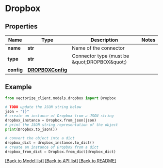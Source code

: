 # Dropbox


## Properties

Name | Type | Description | Notes
------------ | ------------- | ------------- | -------------
**name** | **str** | Name of the connector | 
**type** | **str** | Connector type (must be \&quot;DROPBOX\&quot;) | 
**config** | [**DROPBOXConfig**](DROPBOXConfig.md) |  | 

## Example

```python
from vectorize_client.models.dropbox import Dropbox

# TODO update the JSON string below
json = "{}"
# create an instance of Dropbox from a JSON string
dropbox_instance = Dropbox.from_json(json)
# print the JSON string representation of the object
print(Dropbox.to_json())

# convert the object into a dict
dropbox_dict = dropbox_instance.to_dict()
# create an instance of Dropbox from a dict
dropbox_from_dict = Dropbox.from_dict(dropbox_dict)
```
[[Back to Model list]](../README.md#documentation-for-models) [[Back to API list]](../README.md#documentation-for-api-endpoints) [[Back to README]](../README.md)


